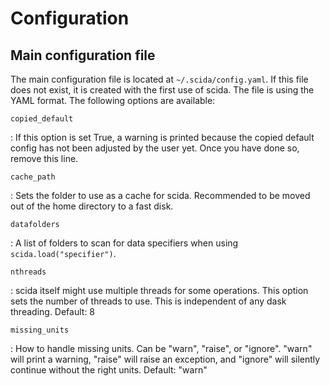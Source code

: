 # Configuration

## Main configuration file
The main configuration file is located at `~/.scida/config.yaml`. If this file does not exist, it is created with the
first use of scida. The file is using the YAML format. The following options are available:

`copied_default`

:  If this option is set True, a warning is printed because the copied default config has not been adjusted by the user
   yet. Once you have done so, remove this line.

`cache_path`

: Sets the folder to use as a cache for scida. Recommended to be moved out of the home directory to a fast disk.

`datafolders`

: A list of folders to scan for data specifiers when using `scida.load("specifier")`.

`nthreads`

: scida itself might use multiple threads for some operations. This option sets the number of threads to use.
  This is independent of any dask threading. Default: 8

`missing_units`

: How to handle missing units. Can be "warn", "raise", or "ignore". "warn" will print a warning, "raise" will raise an
  exception, and "ignore" will silently continue without the right units. Default: "warn"
